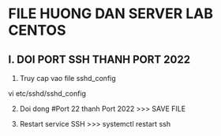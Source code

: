 # FILE HUONG DAN SERVER LAB CENTOS

## I. DOI PORT SSH THANH PORT 2022

1. Truy cap vao file sshd_config

vi etc/sshd/sshd_config

2. Doi dong #Port 22 thanh Port 2022 >>> SAVE FILE

3. Restart service SSH >>> systemctl restart ssh

